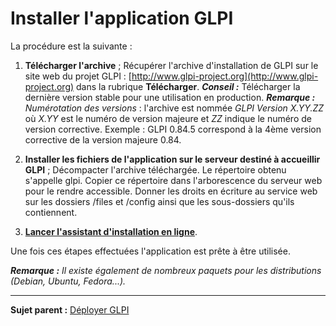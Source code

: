 Installer l'application GLPI
============================

La procédure est la suivante :

1.  **Télécharger l'archive** ;
Récupérer l'archive d'installation de GLPI sur le site web du projet GLPI : [http://www.glpi-project.org](http://www.glpi-project.org) dans la rubrique **Télécharger**.
***Conseil :*** Télécharger la dernière version stable pour une utilisation en production.
***Remarque :*** *Numérotation des versions* : 
    l'archive est nommée *GLPI Version X.YY.ZZ* où *X.YY* est le numéro de version majeure et *ZZ* indique le numéro de version corrective. Exemple : GLPI 0.84.5 correspond à la 4ème version corrective de la version majeure 0.84.

2.  **Installer les fichiers de l'application sur le serveur destiné à accueillir GLPI** ;
Décompacter l'archive téléchargée. Le répertoire obtenu s'appelle glpi.
Copier ce répertoire dans l'arborescence du serveur web pour le rendre accessible.
Donner les droits en écriture au service web sur les dossiers /files et /config ainsi que les sous-dossiers qu'ils contiennent.

3.  **[Lancer l'assistant d'installation en ligne](index.php?fr/2_Premiers_pas_avec_GLPI/02_Déployer_GLPI/04_Assistant_d'installation.md)**.

Une fois ces étapes effectuées l'application est prête à être utilisée.

***Remarque :*** *Il existe également de nombreux paquets pour les distributions (Debian, Ubuntu, Fedora...).*

---------------
**Sujet parent :** [Déployer GLPI](index.php?fr/02_Premiers_pas_avec_GLPI/02_Déployer_GLPI/02_Déployer_GLPI.md)
